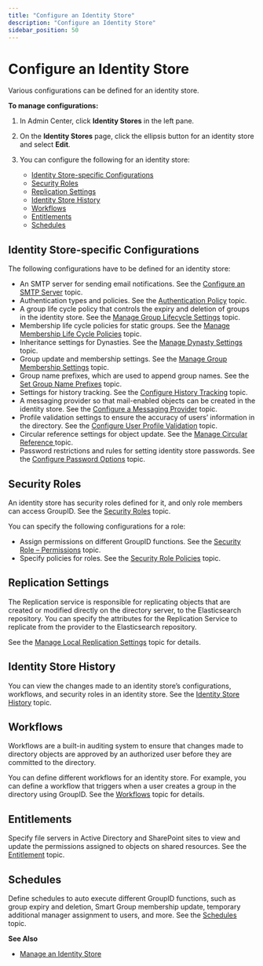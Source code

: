 ```yaml
---
title: "Configure an Identity Store"
description: "Configure an Identity Store"
sidebar_position: 50
---
```


# Configure an Identity Store

Various configurations can be defined for an identity store.

**To manage configurations:**

1. In Admin Center, click **Identity Stores** in the left pane.
2. On the **Identity Stores** page, click the ellipsis button for an identity store and select
   **Edit**.
3. You can configure the following for an identity store:

    - [Identity Store-specific Configurations](#identity-store-specific-configurations)
    - [Security Roles](#security-roles)
    - [Replication Settings](#replication-settings)
    - [Identity Store History](#identity-store-history)
    - [Workflows](#workflows)
    - [Entitlements](#entitlements)
    - [Schedules](#schedules)

## Identity Store-specific Configurations

The following configurations have to be defined for an identity store:

- An SMTP server for sending email notifications. See the
  [Configure an SMTP Server](/docs/directorymanager/11.0/admincenter/identitystore/configure/smtpserver.md)
  topic.
- Authentication types and policies. See the
  [Authentication Policy](/docs/directorymanager/11.0/admincenter/authpolicy/authpolicy.md)
  topic.
- A group life cycle policy that controls the expiry and deletion of groups in the identity store.
  See the
  [Manage Group Lifecycle Settings](/docs/directorymanager/11.0/admincenter/identitystore/configure/grouplifecycle.md)
  topic.
- Membership life cycle policies for static groups. See the
  [Manage Membership Life Cycle Policies](/docs/directorymanager/11.0/admincenter/identitystore/configure/membershiplifecycle.md)
  topic.
- Inheritance settings for Dynasties. See the
  [Manage Dynasty Settings](/docs/directorymanager/11.0/admincenter/identitystore/configure/dynastysettings.md)
  topic.
- Group update and membership settings. See the
  [Manage Group Membership Settings](/docs/directorymanager/11.0/admincenter/identitystore/configure/outofbounds.md)
  topic.
- Group name prefixes, which are used to append group names. See the
  [Set Group Name Prefixes](/docs/directorymanager/11.0/admincenter/identitystore/configure/prefixes.md)
  topic.
- Settings for history tracking. See the
  [Configure History Tracking](/docs/directorymanager/11.0/admincenter/identitystore/configure/historytracking.md)
  topic.
- A messaging provider so that mail-enabled objects can be created in the identity store. See the
  [Configure a Messaging Provider](/docs/directorymanager/11.0/admincenter/identitystore/configure/messagingprovider.md)
  topic.
- Profile validation settings to ensure the accuracy of users’ information in the directory. See the
  [Configure User Profile Validation](/docs/directorymanager/11.0/admincenter/identitystore/configure/profilevalidation.md)
  topic.
- Circular reference settings for object update. See the
  [Manage Circular Reference ](/docs/directorymanager/11.0/admincenter/identitystore/configure/circularreference.md)topic.
- Password restrictions and rules for setting identity store passwords. See the
  [Configure Password Options](/docs/directorymanager/11.0/admincenter/identitystore/configure/passwordoptions.md)
  topic.

## Security Roles

An identity store has security roles defined for it, and only role members can access GroupID. See
the [Security Roles](/docs/directorymanager/11.0/admincenter/securityrole/overview.md)
topic.

You can specify the following configurations for a role:

- Assign permissions on different GroupID functions. See the
  [Security Role – Permissions](/docs/directorymanager/11.0/admincenter/securityrole/permissions.md)
  topic.
- Specify policies for roles. See the
  [Security Role Policies](/docs/directorymanager/11.0/admincenter/securityrole/policy/overview.md)
  topic.

## Replication Settings

The Replication service is responsible for replicating objects that are created or modified directly
on the directory server, to the Elasticsearch repository. You can specify the attributes for the
Replication Service to replicate from the provider to the Elasticsearch repository.

See the
[Manage Local Replication Settings](/docs/directorymanager/11.0/admincenter/identitystore/replication.md)
topic for details.

## Identity Store History

You can view the changes made to an identity store’s configurations, workflows, and security roles
in an identity store. See the
[Identity Store History](/docs/directorymanager/11.0/admincenter/identitystore/view/view.md)
topic.

## Workflows

Workflows are a built-in auditing system to ensure that changes made to directory objects are
approved by an authorized user before they are committed to the directory.

You can define different workflows for an identity store. For example, you can define a workflow
that triggers when a user creates a group in the directory using GroupID. See the
[Workflows](/docs/directorymanager/11.0/admincenter/workflow/overview.md) topic for
details.

## Entitlements

Specify file servers in Active Directory and SharePoint sites to view and update the permissions
assigned to objects on shared resources. See the
[Entitlement](/docs/directorymanager/11.0/admincenter/entitlement/overview.md) topic.

## Schedules

Define schedules to auto execute different GroupID functions, such as group expiry and deletion,
Smart Group membership update, temporary additional manager assignment to users, and more. See the
[Schedules](/docs/directorymanager/11.0/admincenter/schedule/overview.md) topic.

**See Also**

- [Manage an Identity Store](/docs/directorymanager/11.0/admincenter/identitystore/manage.md)
